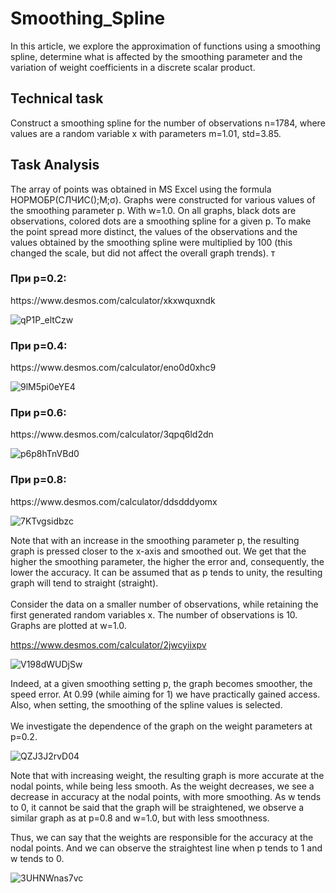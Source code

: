 # Smoothing_Spline
In this article, we explore the approximation of functions using a smoothing spline, determine what is affected by the smoothing parameter and the variation of weight coefficients in a discrete scalar product.

<h2>Technical task</h2>
Construct a smoothing spline for the number of observations n=1784, where values are a random variable x with parameters m=1.01, std=3.85.
<h2>Task Analysis</h2>

The array of points was obtained in MS Excel using the formula НОРМОБР(СЛЧИС();M;σ).
Graphs were constructed for various values of the smoothing parameter p. With w=1.0.
On all graphs, black dots are observations, colored dots are a smoothing spline for a given p. To make the point spread more distinct, the values of the observations and the values obtained by the smoothing spline were multiplied by 100 (this changed the scale, but did not affect the overall
graph trends).
т
<h3>При p=0.2:</h3>
https://www.desmos.com/calculator/xkxwquxndk

![qP1P_eltCzw](https://github.com/hight-tech-fox/Smoothing_Spline/assets/106419860/278b4bbb-1b30-4454-b8e7-22028737590e)

<h3>При p=0.4:</h3>
https://www.desmos.com/calculator/eno0d0xhc9

![9lM5pi0eYE4](https://github.com/hight-tech-fox/Smoothing_Spline/assets/106419860/139f1c86-2c2c-476b-8dff-e335de1a4ce5)

<h3>При p=0.6:</h3>
https://www.desmos.com/calculator/3qpq6ld2dn

![p6p8hTnVBd0](https://github.com/hight-tech-fox/Smoothing_Spline/assets/106419860/a90306cb-f86e-41ec-af55-d8f15c47cc43)

<h3>При p=0.8:</h3>
https://www.desmos.com/calculator/ddsdddyomx

![7KTvgsidbzc](https://github.com/hight-tech-fox/Smoothing_Spline/assets/106419860/3897f1ce-3dff-46fa-9494-73fb64eec30f)

Note that with an increase in the smoothing parameter p, the resulting graph is pressed closer to the x-axis and smoothed out. We get that the higher the smoothing parameter, the higher the error and, consequently, the lower the accuracy. It can be assumed that as p tends to unity, the resulting graph will tend to
straight (straight).
<br></br>
Consider the data on a smaller number of observations, while retaining the first generated random variables x. The number of observations is 10. Graphs are plotted at w=1.0.

https://www.desmos.com/calculator/2jwcyiixpv

![V198dWUDjSw](https://github.com/hight-tech-fox/Smoothing_Spline/assets/106419860/463647a1-4620-4156-80d7-1819eb403765)

Indeed, at a given smoothing setting p, the graph becomes smoother, the speed error. At 0.99 (while aiming for 1) we have practically gained access. Also, when setting, the smoothing of the spline values is selected.
<br></br>
We investigate the dependence of the graph on the weight parameters at p=0.2.

![QZJ3J2rvD04](https://github.com/hight-tech-fox/Smoothing_Spline/assets/106419860/d4184377-90cb-444c-85fa-4015b76fdc9f)

Note that with increasing weight, the resulting graph is more accurate at the nodal points, while being less smooth. As the weight decreases, we see a decrease in accuracy at the nodal points, with more smoothing. As w tends to 0, it cannot be said that the graph will be straightened, we observe a similar graph as at p=0.8 and w=1.0, but with less smoothness.

Thus, we can say that the weights are responsible for the accuracy at the nodal points.
And we can observe the straightest line when p tends to 1 and w tends to 0.

![3UHNWnas7vc](https://github.com/hight-tech-fox/Smoothing_Spline/assets/106419860/9a10b79f-9c26-4ab9-94b1-31ed08b1b3e2)

